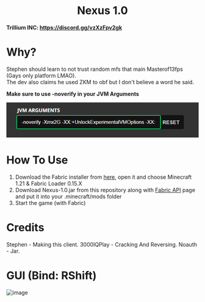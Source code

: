 <h1 align="center">Nexus 1.0</h1>

**Trillium INC: https://discord.gg/vzXzFpv2gk**

# Why?

Stephen should learn to not trust random mfs that main Masterof13fps (Gays only platform LMAO). </br>
The dev also claims he used ZKM to obf but I don't believe a word he said.

**Make sure to use -noverify in your JVM Arguments**

![image](https://github.com/WS-External-Cloud/Readme-Assets/blob/main/!noverify.png?raw=true)

# How To Use
1. Download the Fabric installer from [here](https://fabricmc.net/use/installer/), open it and choose Minecraft 1.21 & Fabric Loader 0.15.X
2. Download Nexus-1.0.jar from this repository along with [Fabric API](https://modrinth.com/mod/fabric-api/version/0.100.1+1.21) page and put it into your .minecraft/mods folder
3. Start the game (with Fabric)

# Credits
Stephen - Making this client.
3000IQPlay - Cracking And Reversing.
Noauth - Jar.


# GUI (Bind: RShift)
![image](https://github.com/WS-External-Cloud/Readme-Assets/blob/main/nexus-gui.png?raw=true)
